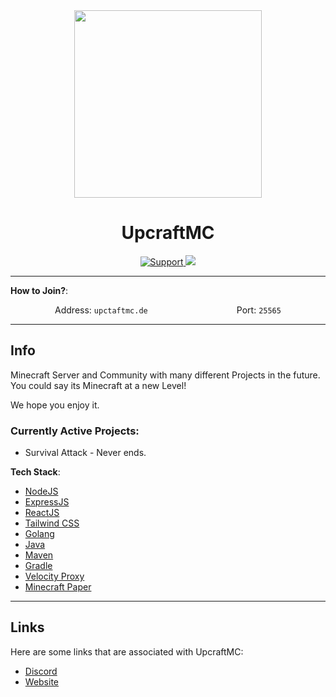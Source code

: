 <div align="center">
  <img width="300" height="300" src="https://cdn.discordapp.com/attachments/939864558791692298/1076288790089437256/upcraft_logo_text_nobg.png"/>
</div>
<div align="center">
    <h1>UpcraftMC</h1>
    <a href="https://discord.gg/upcraft">
        <img src="https://img.shields.io/discord/1063498670345027705.svg?colorB=Blue&logo=discord&label=Support&style=for-the-badge" alt="Support">
    </a>
    <a href="/issues">
        <img src="https://img.shields.io/github/issues/Upcraftmc/.github.svg?style=for-the-badge">
    </a>
    <br>
</div>

---

**How to Join?**:

<div style="display:flex;flex-direction:row;width:100%;align-items:center;justify-content:space-around;">
<span>Address: <code>upctaftmc.de</code></span>
<span>Port: <code>25565</code></span>
</div>

---

## Info

Minecraft Server and Community with many different Projects in the future. You could say its Minecraft at a new Level!

We hope you enjoy it.

### Currently Active Projects:

-   Survival Attack - Never ends.

**Tech Stack**:

-   [NodeJS](https://nodejs.org/en/)
-   [ExpressJS](https://expressjs.com/)
-   [ReactJS](https://reactjs.org/)
-   [Tailwind CSS](https://tailwindcss.com/)
-   [Golang](https://go.dev/)
-   [Java](https://www.java.com/)
-   [Maven](https://maven.apache.org/)
-   [Gradle](https://gradle.org/)
-   [Velocity Proxy](https://velocitypowered.com/)
-   [Minecraft Paper](https://papermc.io/)

---

## Links

Here are some links that are associated with UpcraftMC:

-   [Discord](https://discord.gg/upcraft 'Link to the official Discord Server.')
-   [Website](https://upcraftmc.de/ 'Link to the official Website.')
